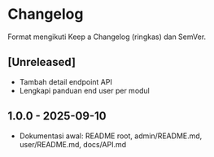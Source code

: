 # Changelog

Format mengikuti Keep a Changelog (ringkas) dan SemVer.

## [Unreleased]
- Tambah detail endpoint API
- Lengkapi panduan end user per modul

## 1.0.0 - 2025-09-10
- Dokumentasi awal: README root, admin/README.md, user/README.md, docs/API.md



